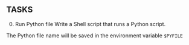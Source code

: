 ## TASKS

0. Run Python file
Write a Shell script that runs a Python script.

The Python file name will be saved in the environment variable ```$PYFILE```
